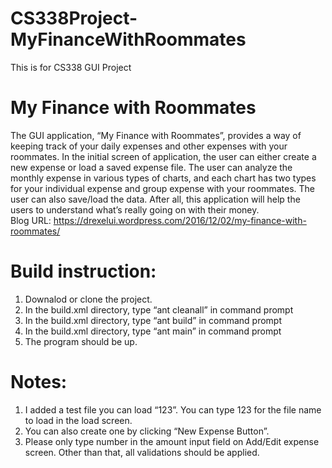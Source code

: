 # CS338Project-MyFinanceWithRoommates
This is for CS338 GUI Project

# My Finance with Roommates

The GUI application, “My Finance with Roommates”, provides a way of keeping track of your daily expenses and other expenses 
with your roommates. In the initial screen of application, the user can either create a new expense or load a saved expense 
file. The user can analyze the monthly expense in various types of charts, and each chart has two types for 
your individual expense and group expense with your roommates. The user can also save/load the data. After all, this 
application will help the users to understand what’s really going on with their money.  
Blog URL: https://drexelui.wordpress.com/2016/12/02/my-finance-with-roommates/

# Build instruction:
1. Downalod or clone the project.
2. In the build.xml directory, type “ant cleanall” in command prompt
3. In the build.xml directory, type “ant build” in command prompt
4. In the build.xml directory, type “ant main” in command prompt
5. The program should be up.

# Notes:
1. I added a test file you can load “123”. You can type 123 for the file name to load in the load screen.
2. You can also create one by clicking “New Expense Button”.
3. Please only type number in the amount input field on Add/Edit expense screen. Other than that, all validations should be applied.
